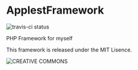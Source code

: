 ApplestFramework
================

![travis-ci status](https://secure.travis-ci.org/toriimiyukki/ApplestFramework.png)

PHP Framework for myself

This framework is released under the MIT Lisence.


![CREATIVE COMMONS](http://i.creativecommons.org/l/by/4.0/88x31.png)
